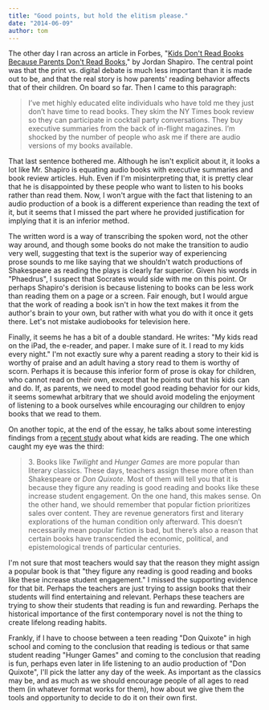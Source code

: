 ```yaml
---
title: "Good points, but hold the elitism please."
date: "2014-06-09"
author: tom
---
```


The other day I ran across an article in Forbes, "[Kids Don't Read Books Because Parents Don't Read Books](http://www.forbes.com/sites/jordanshapiro/2014/05/13/kids-dont-read-books-because-parents-dont-read-books/)," by Jordan Shapiro. The central point was that the print vs. digital debate is much less important than it is made out to be, and that the real story is how parents' reading behavior affects that of their children. On board so far. Then I came to this paragraph:

> I’ve met highly educated elite individuals who have told me they just don’t have time to read books. They skim the NY Times book review so they can participate in cocktail party conversations. They buy executive summaries from the back of in-flight magazines. I’m shocked by the number of people who ask me if there are audio versions of my books available.

That last sentence bothered me. Although he isn't explicit about it, it looks a lot like Mr. Shapiro is equating audio books with executive summaries and book review articles. Huh. Even if I'm misinterpreting that, it is pretty clear that he is disappointed by these people who want to listen to his books rather than read them. Now, I won't argue with the fact that listening to an audio production of a book is a different experience than reading the text of it, but it seems that I missed the part where he provided justification for implying that it is an inferior method.

The written word is a way of transcribing the spoken word, not the other way around, and though some books do not make the transition to audio very well, suggesting that text is the superior way of experiencing prose sounds to me like saying that we shouldn't watch productions of Shakespeare as reading the plays is clearly far superior. Given his words in "Phaedrus", I suspect that Socrates would side with me on this point. Or perhaps Shapiro's derision is because listening to books can be less work than reading them on a page or a screen. Fair enough, but I would argue that the work of reading a book isn't in how the text makes it from the author's brain to your own, but rather with what you do with it once it gets there. Let's not mistake audiobooks for television here.

Finally, it seems he has a bit of a double standard. He writes: "My kids read on the iPad, the e-reader, and paper. I make sure of it. I read to my kids every night." I'm not exactly sure why a parent reading a story to their kid is worthy of praise and an adult having a story read to them is worthy of scorn. Perhaps it is because this inferior form of prose is okay for children, who cannot read on their own, except that he points out that his kids can and do. If, as parents, we need to model good reading behavior for our kids, it seems somewhat arbitrary that we should avoid modeling the enjoyment of listening to a book ourselves while encouraging our children to enjoy books that we read to them.

On another topic, at the end of the essay, he talks about some interesting findings from a [recent study](http://www.renaissance.com/whatkidsarereading) about what kids are reading. The one which caught my eye was the third:

> 3\. Books like _Twilight_ and _Hunger Games_ are more popular than literary classics. These days, teachers assign these more often than Shakespeare or _Don Quixote_. Most of them will tell you that it is because they figure any reading is good reading and books like these increase student engagement. On the one hand, this makes sense. On the other hand, we should remember that popular fiction prioritizes sales over content. They are revenue generators first and literary explorations of the human condition only afterward. This doesn’t necessarily mean popular fiction is bad, but there’s also a reason that certain books have transcended the economic, political, and epistemological trends of particular centuries.

I'm not sure that most teachers would say that the reason they might assign a popular book is that "they figure any reading is good reading and books like these increase student engagement." I missed the supporting evidence for that bit. Perhaps the teachers are just trying to assign books that their students will find entertaining and relevant. Perhaps these teachers are trying to show their students that reading is fun and rewarding. Perhaps the historical importance of the first contemporary novel is not the thing to create lifelong reading habits.

Frankly, if I have to choose between a teen reading "Don Quixote" in high school and coming to the conclusion that reading is tedious or that same student reading "Hunger Games" and coming to the conclusion that reading is fun, perhaps even later in life listening to an audio production of "Don Quixote", I'll pick the latter any day of the week. As important as the classics may be, and as much as we should encourage people of all ages to read them (in whatever format works for them), how about we give them the tools and opportunity to decide to do it on their own first.
